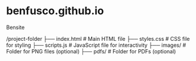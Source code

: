# benfusco.github.io
Bensite

/project-folder
  ├── index.html    # Main HTML file
  ├── styles.css    # CSS file for styling
  ├── scripts.js    # JavaScript file for interactivity
  ├── images/       # Folder for PNG files (optional)
  ├── pdfs/         # Folder for PDFs (optional)